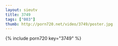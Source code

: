 ```yaml
--- 
layout: sieutv
title: 3749
tags: ["003"]
thumb: http://porn720.net/video/3749/poster.jpg
---
```

{% include porn720 key="3749" %} 
